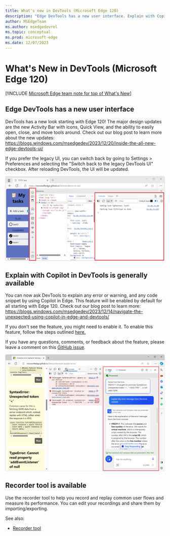 ```yaml
---
title: What's new in DevTools (Microsoft Edge 120)
description: "Edge DevTools has a new user interface. Explain with Copilot in DevTools is generally available. And more."
author: MSEdgeTeam
ms.author: msedgedevrel
ms.topic: conceptual
ms.prod: microsoft-edge
ms.date: 12/07/2023
---
```

# What's New in DevTools (Microsoft Edge 120)

[!INCLUDE [Microsoft Edge team note for top of What's New](../../includes/edge-whats-new-note.md)]


<!-- ====================================================================== -->
## Edge DevTools has a new user interface

DevTools has a new look starting with Edge 120! The major design updates are the new Activity Bar with icons, Quick View, and the ability to easily open, close, and move tools around. Check out our blog post to learn more about the new updates: https://blogs.windows.com/msedgedev/2023/12/20/inside-the-all-new-edge-devtools-ui/ 

If you prefer the legacy UI, you can switch back by going to Settings > Preferences and selecting the "Switch back to the legacy DevTools UI" checkbox. After reloading DevTools, the UI will be updated.


![Updated DevTools UI](./devtools-120-images/new-devtools-ui.png)

<!-- ====================================================================== -->
## Explain with Copilot in DevTools is generally available

You can now ask DevTools to explain any error or warning, and any code snippet by using Copilot in Edge. This feature will be enabled by default for all starting with Edge 120. Check out our blog post to learn more: https://blogs.windows.com/msedgedev/2023/12/14/navigate-the-unexpected-using-copilot-in-edge-and-devtools/

 If you don't see the feature, you might need to enable it. To enable this feature, follow the steps outlined [here.](https://learn.microsoft.com/en-us/microsoft-edge/devtools-guide-chromium/experimental-features/copilot-explain#enable-the-features )

If you have any questions, comments, or feedback about the feature, please leave a comment on this [GitHub issue](https://github.com/MicrosoftEdge/DevTools/issues/203).


![Explain with Copilot in DevTools](./devtools-120-images/copilot-error-explanation.png)
<!-- ====================================================================== -->
## Recorder tool is available

Use the recorder tool to help you record and replay common user flows and measure its performance. You can edit your recordings and share them by importing/exporting. 

See also:
* [Recorder tool](https://developer.chrome.com/docs/devtools/recorder?utm_source=devtools)
<!-- Not sure if we're allowed to put a Chrome link in this section or if we should put it under the chrome announcements. This tool isn't new to Chrome, but Edge devtools only started supporting it in 120. I'll let you be the judge of where this should go. -LT -->


<!-- ====================================================================== -->
<!-- uncomment if content is copied from developer.chrome.com to this page -->

<!-- > [!NOTE]
> Portions of this page are modifications based on work created and [shared by Google](https://developers.google.com/terms/site-policies) and used according to terms described in the [Creative Commons Attribution 4.0 International License](https://creativecommons.org/licenses/by/4.0).
> The original page for announcements from the Chromium project is [What's New in DevTools (Chrome 119)](https://developer.chrome.com/blog/new-in-devtools-119) and is authored by [Sofia Emelianova](https://developers.google.com/web/resources/contributors) (Senior Technical Writer working on Chrome DevTools at Google). -->


<!-- ====================================================================== -->
<!-- uncomment if content is copied from developer.chrome.com to this page -->

<!-- [![Creative Commons License](../../../../media/cc-logo/88x31.png)](https://creativecommons.org/licenses/by/4.0)
This work is licensed under a [Creative Commons Attribution 4.0 International License](https://creativecommons.org/licenses/by/4.0). -->

